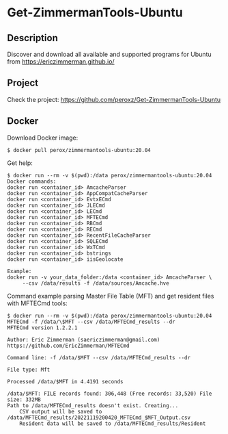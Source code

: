 # Get-ZimmermanTools-Ubuntu

## Description
Discover and download all available and supported programs for Ubuntu from https://ericzimmerman.github.io/

## Project
Check the project: https://github.com/peroxz/Get-ZimmermanTools-Ubuntu

## Docker
Download Docker image:
```
$ docker pull perox/zimmermantools-ubuntu:20.04
```
Get help:
```
$ docker run --rm -v $(pwd):/data perox/zimmermantools-ubuntu:20.04
Docker commands:
docker run <container_id> AmcacheParser
docker run <container_id> AppCompatCacheParser
docker run <container_id> EvtxECmd
docker run <container_id> JLECmd
docker run <container_id> LECmd
docker run <container_id> MFTECmd
docker run <container_id> RBCmd
docker run <container_id> RECmd
docker run <container_id> RecentFileCacheParser
docker run <container_id> SQLECmd
docker run <container_id> WxTCmd
docker run <container_id> bstrings
docker run <container_id> iisGeolocate

Example:
docker run -v your_data_folder:/data <container_id> AmcacheParser \
     --csv /data/results -f /data/sources/Amcache.hve
```

Command example parsing Master File Table (MFT) and get resident files with MFTECmd tools:
```
$ docker run --rm -v $(pwd):/data perox/zimmermantools-ubuntu:20.04 MFTECmd -f /data/\$MFT --csv /data/MFTECmd_results --dr
MFTECmd version 1.2.2.1

Author: Eric Zimmerman (saericzimmerman@gmail.com)
https://github.com/EricZimmerman/MFTECmd

Command line: -f /data/$MFT --csv /data/MFTECmd_results --dr

File type: Mft

Processed /data/$MFT in 4.4191 seconds

/data/$MFT: FILE records found: 306,448 (Free records: 33,520) File size: 332MB
Path to /data/MFTECmd_results doesn't exist. Creating...
	CSV output will be saved to /data/MFTECmd_results/20221119200420_MFTECmd_$MFT_Output.csv
	Resident data will be saved to /data/MFTECmd_results/Resident
```
